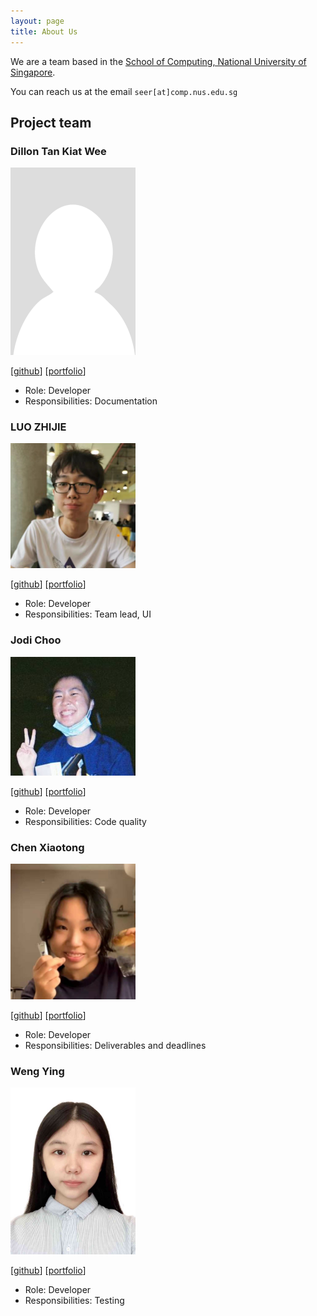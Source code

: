 ```yaml
---
layout: page
title: About Us
---
```


We are a team based in the [School of Computing, National University of Singapore](http://www.comp.nus.edu.sg).

You can reach us at the email `seer[at]comp.nus.edu.sg`

## Project team

### Dillon Tan Kiat Wee

<img src="images/el0hime.png" width="200px">

[[github](https://github.com/el0hime)]
[[portfolio](team/el0hime.md)]

* Role: Developer
* Responsibilities: Documentation

### LUO ZHIJIE

<img src="images/luozhijie-tom.png" width="200px">

[[github](http://github.com/luozhijie-tom)]
[[portfolio](team/luozhijie-tom.md)]

* Role: Developer
* Responsibilities: Team lead, UI

### Jodi Choo

<img src="images/jodichoo.png" width="200px">

[[github](http://github.com/jodichoo)] [[portfolio](team/jodichoo.md)]

* Role: Developer
* Responsibilities: Code quality

### Chen Xiaotong

<img src="images/wuaaaj.png" width="200px">

[[github](http://github.com/WuaaAj)]
[[portfolio](team/johndoe.md)]

* Role: Developer
* Responsibilities: Deliverables and deadlines

### Weng Ying

<img src="images/wengying227.png" width="200px">

[[github](http://github.com/wengYing227)]
[[portfolio](team/wengying227.md)]

* Role: Developer
* Responsibilities: Testing
